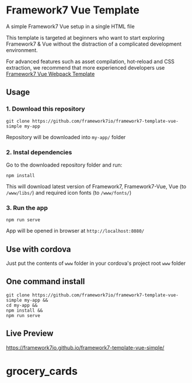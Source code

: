 # Framework7 Vue Template

A simple Framework7 Vue setup in a single HTML file

This template is targeted at beginners who want to start exploring Framework7 & Vue without the distraction of a complicated development environment.

For advanced features such as asset compilation, hot-reload and CSS extraction, we recommend that more experienced developers use [Framework7 Vue Webpack Template](https://github.com/framework7io/framework7-template-vue-webpack)

## Usage

### 1. Download this repository
```
git clone https://github.com/framework7io/framework7-template-vue-simple my-app
```

Repository will be downloaded into `my-app/` folder

### 2. Instal dependencies

Go to the downloaded repository folder and run:
```
npm install
```

This will download latest version of Framework7, Framework7-Vue, Vue (to `/www/libs/`) and required icon fonts (to `/www/fonts/`)

### 3. Run the app

```
npm run serve
```

App will be opened in browser at `http://localhost:8080/`

## Use with cordova

Just put the contents of `www` folder in your cordova's project root `www` folder

## One command install

```
git clone https://github.com/framework7io/framework7-template-vue-simple my-app &&
cd my-app &&
npm install &&
npm run serve
```

## Live Preview

https://framework7io.github.io/framework7-template-vue-simple/

# grocery_cards
